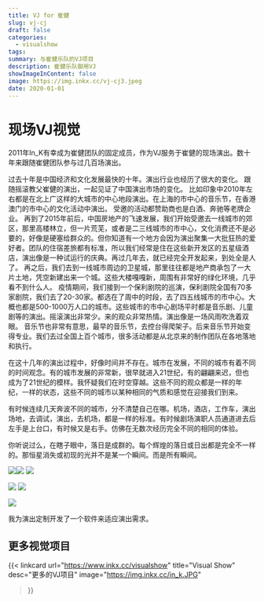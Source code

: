 ```yaml
---
title: VJ for 崔健
slug: vj-cj
draft: false
categories:
  - visualshow
tags:
summary: 与崔健乐队的VJ项目
description: 崔健乐队御用VJ
showImageInContent: false
image: https://img.inkx.cc/vj-cj3.jpeg
date: 2020-01-01
---
```


# 现场VJ视觉

2011年In_K有幸成为崔健团队的固定成员，作为VJ服务于崔健的现场演出。数十年来跟随崔健团队参与过几百场演出。

过去十年是中国经济和文化发展最快的十年。演出行业也经历了很大的变化。
跟随摇滚教父崔健的演出，一起见证了中国演出市场的变化。
比如印象中2010年左右都是在北上广这样的大城市的中心地段演出。在上海的市中心的音乐节，在香港澳门的市中心的文化活动中演出。
受邀的活动都赞助商也是白酒、奔驰等老牌企业。
再到了2015年前后，中国房地产的飞速发展，我们开始受邀去一线城市的郊区，那里高楼林立，但一片荒芜，或者是二三线城市的市中心，文化消费还不是必要的，好像是硬塞给群众的。但你知道有一个地方会因为演出聚集一大批狂热的爱好者。团队的住宿差旅都有标准，所以我们经常是住在这些新开发区的五星级酒店，演出像是一种试运行的庆典。再过几年去，就已经完全开发起来，到处全是人了。
再之后，我们去到一线城市周边的卫星城，那里往往都是地产商承包了一大片土地，凭空新建出来一个城。这些大楼嘎嘎新，周围有非常好的绿化环境，几乎看不到什么人。
疫情期间，我们接到一个保利剧院的巡演，保利剧院全国有70多家剧院，我们去了20-30家。都选在了周中的时段，去了四五线城市的市中心。大概也都是500-1000万人口的城市。这些城市的市中心剧场平时都是音乐剧、儿童剧等的演出。摇滚演出非常少。来的观众非常热情。演出像是一场风雨吹洗着双眼。
音乐节也非常有意思，最早的音乐节，去控台得爬架子。后来音乐节开始变得专业。我们去过全国上百个城市，很多活动都是从北京来的制作团队在各地落地和执行。

在这十几年的演出过程中，好像时间并不存在。城市在发展，不同的城市有着不同的时间观念。有的城市发展的非常新，很早就进入21世纪，有的翩翩来迟，但也成为了21世纪的模样。我怀疑我们在时空穿越。这些不同的观众都是一样的年纪，一样的状态，这些不同的城市以某种相同的气质和感觉在迎接我们到来。

有时候连续几天奔波不同的城市，分不清楚自己在哪。机场，酒店，工作车，演出场地，去调试，演出，去机场，都是一样的标准。有时候剧场演职人员通道进去后左手是上台口，有时候又是右手。仿佛在无数次经历完全不同的相同的体验。

你听说过么，在瞎子眼中，落日是成群的。每个辉煌的落日或日出都是完全不一样的。那恒星消失或初现的光并不是某一个瞬间。而是所有瞬间。






![](https://img.inkx.cc/vj-cj1.jpeg)![](https://img.inkx.cc/vj-cj2.jpeg)
![](https://img.inkx.cc/vj-cj3.jpeg)

![](https://img.inkx.cc/vj-cj4.jpeg)
![](https://img.inkx.cc/vj-cj5.jpeg)

![](https://img.inkx.cc/vj-cj6.jpeg)



我为演出定制开发了一个软件来适应演出需求。




## 更多视觉项目

{{< linkcard 
  url="https://www.inkx.cc/visualshow" 
  title="Visual Show" 
  desc="更多的VJ项目" 
  image="https://img.inkx.cc/in_k.JPG" 
>}}



